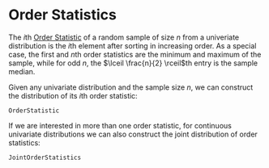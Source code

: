 # Order Statistics

The $i$th [Order Statistic](https://en.wikipedia.org/wiki/Order_statistic) of a random sample of size $n$ from a univeriate distribution is the $i$th element after sorting in increasing order.
As a special case, the first and $n$th order statistics are the minimum and maximum of the sample, while for odd $n$, the $\lceil \frac{n}{2} \rceil$th entry is the sample median.

Given any univariate distribution and the sample size $n$, we can construct the distribution of its $i$th order statistic:

```@docs
OrderStatistic
```

If we are interested in more than one order statistic, for continuous univariate distributions we can also construct the joint distribution of order statistics:

```@docs
JointOrderStatistics
```
